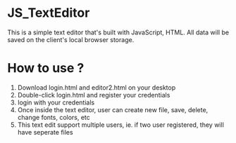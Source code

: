 # JS_TextEditor
This is a simple text editor that's built with JavaScript, HTML. 
All data will be saved on the client's local browser storage. 

# How to use ? 
1. Download login.html and editor2.html on your desktop
2. Double-click login.html and register your credentials
3. login with your credentials
4. Once inside the text editor, user can create new file, save, delete, change fonts, colors, etc
5. This text edit support multiple users, ie. if two user registered, they will have seperate files
